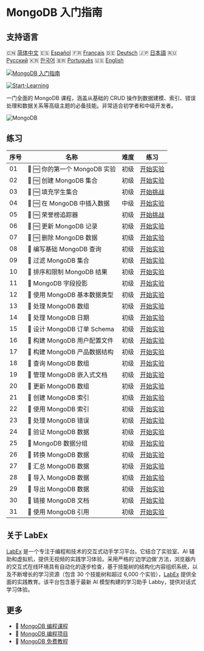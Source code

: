 # MongoDB 入门指南

## 支持语言

🇨🇳 [简体中文](README_zh.md) 🇪🇸 [Español](README_es.md) 🇫🇷 [Français](README_fr.md) 🇩🇪 [Deutsch](README_de.md) 🇯🇵 [日本語](README_ja.md) 🇷🇺 [Русский](README_ru.md) 🇰🇷 [한국어](README_ko.md) 🇧🇷 [Português](README_pt.md) 🇺🇸 [English](README.md) 

[![MongoDB 入门指南](https://cover-creator.labex.io/mongodb-for-beginners.png?lang=zh)](https://labex.io/zh/courses/mongodb-for-beginners)

[![Start-Learning](https://img.shields.io/badge/Start-Learning-whitesmoke?style=for-the-badge)](https://labex.io/zh/courses/mongodb-for-beginners)

一门全面的 MongoDB 课程，涵盖从基础的 CRUD 操作到数据建模、索引、错误处理和数据关系等高级主题的必备技能。非常适合初学者和中级开发者。

![MongoDB](https://img.shields.io/badge/MongoDB-whitesmoke?style=for-the-badge&logo=mongodb)


## 练习

|   序号 | 名称                          | 难度   | 练习                                                                                                                                         |
|--------|-------------------------------|--------|----------------------------------------------------------------------------------------------------------------------------------------------|
|     01 | 🧩 🆓 你的第一个 MongoDB 实验 | 初级   | <a target='_blank' href='https://labex.io/zh/labs/mongodb-your-first-mongodb-lab-420660?course=mongodb-for-beginners'>开始实验</a>           |
|     02 | 🧩 🆓 创建 MongoDB 集合       | 初级   | <a target='_blank' href='https://labex.io/zh/labs/mongodb-create-mongodb-collection-420695?course=mongodb-for-beginners'>开始实验</a>        |
|     03 | 🎯 🆓 填充学生集合            | 初级   | <a target='_blank' href='https://labex.io/zh/labs/mongodb-populate-the-students-collection-425481?course=mongodb-for-beginners'>开始挑战</a> |
|     04 | 🧩 🆓 在 MongoDB 中插入数据   | 中级   | <a target='_blank' href='https://labex.io/zh/labs/mongodb-insert-data-in-mongodb-420696?course=mongodb-for-beginners'>开始实验</a>           |
|     05 | 🎯 🆓 荣誉榜追踪器            | 初级   | <a target='_blank' href='https://labex.io/zh/labs/mongodb-honor-roll-tracker-425476?course=mongodb-for-beginners'>开始挑战</a>               |
|     06 | 🧩 🆓 更新 MongoDB 记录       | 初级   | <a target='_blank' href='https://labex.io/zh/labs/mongodb-update-mongodb-records-420823?course=mongodb-for-beginners'>开始实验</a>           |
|     07 | 🧩 🆓 删除 MongoDB 数据       | 初级   | <a target='_blank' href='https://labex.io/zh/labs/mongodb-delete-mongodb-data-420822?course=mongodb-for-beginners'>开始实验</a>              |
|     08 | 🧩  编写基础 MongoDB 查询     | 初级   | <a target='_blank' href='https://labex.io/zh/labs/mongodb-write-basic-mongodb-queries-420824?course=mongodb-for-beginners'>开始实验</a>      |
|     09 | 🧩  过滤 MongoDB 集合         | 初级   | <a target='_blank' href='https://labex.io/zh/labs/mongodb-filter-mongodb-collections-421806?course=mongodb-for-beginners'>开始实验</a>       |
|     10 | 🧩  排序和限制 MongoDB 结果   | 初级   | <a target='_blank' href='https://labex.io/zh/labs/mongodb-sort-and-limit-mongodb-results-421807?course=mongodb-for-beginners'>开始实验</a>   |
|     11 | 🧩  MongoDB 字段投影          | 初级   | <a target='_blank' href='https://labex.io/zh/labs/mongodb-project-mongodb-fields-422089?course=mongodb-for-beginners'>开始实验</a>           |
|     12 | 🧩  使用 MongoDB 基本数据类型 | 初级   | <a target='_blank' href='https://labex.io/zh/labs/mongodb-use-mongodb-basic-types-422097?course=mongodb-for-beginners'>开始实验</a>          |
|     13 | 🧩  处理 MongoDB 数组         | 初级   | <a target='_blank' href='https://labex.io/zh/labs/mongodb-handle-mongodb-arrays-422084?course=mongodb-for-beginners'>开始实验</a>            |
|     14 | 🧩  处理 MongoDB 日期         | 初级   | <a target='_blank' href='https://labex.io/zh/labs/mongodb-work-with-mongodb-dates-422101?course=mongodb-for-beginners'>开始实验</a>          |
|     15 | 🧩  设计 MongoDB 订单 Schema  | 初级   | <a target='_blank' href='https://labex.io/zh/labs/mongodb-design-mongodb-order-schema-422080?course=mongodb-for-beginners'>开始实验</a>      |
|     16 | 🧩  构建 MongoDB 用户配置文件 | 初级   | <a target='_blank' href='https://labex.io/zh/labs/mongodb-build-mongodb-user-profiles-422077?course=mongodb-for-beginners'>开始实验</a>      |
|     17 | 🧩  构建 MongoDB 产品数据结构 | 初级   | <a target='_blank' href='https://labex.io/zh/labs/mongodb-structure-mongodb-product-data-422092?course=mongodb-for-beginners'>开始实验</a>   |
|     18 | 🧩  查询 MongoDB 数组         | 初级   | <a target='_blank' href='https://labex.io/zh/labs/mongodb-query-mongodb-arrays-422090?course=mongodb-for-beginners'>开始实验</a>             |
|     19 | 🧩  管理 MongoDB 嵌入式文档   | 初级   | <a target='_blank' href='https://labex.io/zh/labs/mongodb-manage-mongodb-embedded-docs-422088?course=mongodb-for-beginners'>开始实验</a>     |
|     20 | 🧩  更新 MongoDB 数组         | 初级   | <a target='_blank' href='https://labex.io/zh/labs/mongodb-update-mongodb-arrays-422095?course=mongodb-for-beginners'>开始实验</a>            |
|     21 | 🧩  创建 MongoDB 索引         | 初级   | <a target='_blank' href='https://labex.io/zh/labs/mongodb-create-mongodb-indexes-422078?course=mongodb-for-beginners'>开始实验</a>           |
|     22 | 🧩  使用 MongoDB 索引         | 初级   | <a target='_blank' href='https://labex.io/zh/labs/mongodb-use-mongodb-indexes-422098?course=mongodb-for-beginners'>开始实验</a>              |
|     23 | 🧩  处理 MongoDB 错误         | 初级   | <a target='_blank' href='https://labex.io/zh/labs/mongodb-handle-mongodb-errors-422085?course=mongodb-for-beginners'>开始实验</a>            |
|     24 | 🧩  验证 MongoDB 数据         | 初级   | <a target='_blank' href='https://labex.io/zh/labs/mongodb-validate-mongodb-data-422100?course=mongodb-for-beginners'>开始实验</a>            |
|     25 | 🧩  MongoDB 数据分组          | 初级   | <a target='_blank' href='https://labex.io/zh/labs/mongodb-group-mongodb-data-422083?course=mongodb-for-beginners'>开始实验</a>               |
|     26 | 🧩  转换 MongoDB 数据         | 初级   | <a target='_blank' href='https://labex.io/zh/labs/mongodb-transform-mongodb-data-422094?course=mongodb-for-beginners'>开始实验</a>           |
|     27 | 🧩  汇总 MongoDB 数据         | 初级   | <a target='_blank' href='https://labex.io/zh/labs/mongodb-summarize-mongodb-data-422093?course=mongodb-for-beginners'>开始实验</a>           |
|     28 | 🧩  导入 MongoDB 数据         | 初级   | <a target='_blank' href='https://labex.io/zh/labs/mongodb-import-mongodb-data-422086?course=mongodb-for-beginners'>开始实验</a>              |
|     29 | 🧩  导出 MongoDB 数据         | 初级   | <a target='_blank' href='https://labex.io/zh/labs/mongodb-export-mongodb-data-422081?course=mongodb-for-beginners'>开始实验</a>              |
|     30 | 🧩  链接 MongoDB 文档         | 初级   | <a target='_blank' href='https://labex.io/zh/labs/mongodb-link-mongodb-documents-422087?course=mongodb-for-beginners'>开始实验</a>           |
|     31 | 🧩  使用 MongoDB 引用         | 初级   | <a target='_blank' href='https://labex.io/zh/labs/mongodb-use-mongodb-references-422099?course=mongodb-for-beginners'>开始实验</a>           |

## 关于 LabEx

[LabEx](https://labex.io) 是一个专注于编程和技术的交互式动手学习平台。它结合了实验室、AI 辅助和虚拟机，提供无视频的实践学习体验。采用严格的'边学边做'方法，浏览器内的交互式在线环境具有自动化的逐步检查，基于技能树的结构化内容组织系统，以及不断增长的学习资源（包含 30 个技能树和超过 6,000 个实验），[LabEx](https://labex.io) 提供全面的实践教育。该平台包含基于最新 AI 模型构建的学习助手 Labby，提供对话式学习体验。

## 更多

- 🔗 [MongoDB 编程课程](https://github.com/labex-labs/awesome-programming-courses)
- 🔗 [MongoDB 编程项目](https://github.com/labex-labs/awesome-programming-projects)
- 🔗 [MongoDB 免费教程](https://github.com/labex-labs/mongodb-free-tutorials)

